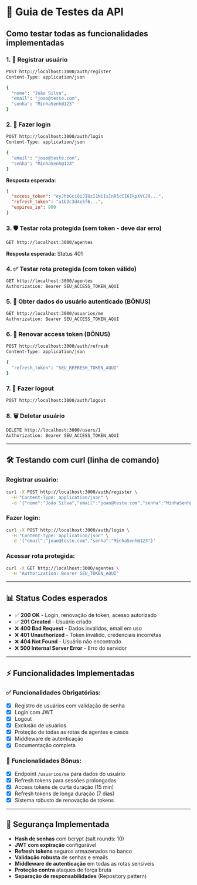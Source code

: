 # 🧪 Guia de Testes da API

## Como testar todas as funcionalidades implementadas

### 1. 📝 Registrar usuário
```bash
POST http://localhost:3000/auth/register
Content-Type: application/json

{
  "nome": "João Silva",
  "email": "joao@teste.com",
  "senha": "MinhaSenh@123"
}
```

### 2. 🔑 Fazer login
```bash
POST http://localhost:3000/auth/login
Content-Type: application/json

{
  "email": "joao@teste.com",
  "senha": "MinhaSenh@123"
}
```

**Resposta esperada:**
```json
{
  "access_token": "eyJhbGciOiJIUzI1NiIsInR5cCI6IkpXVCJ9...",
  "refresh_token": "a1b2c3d4e5f6...",
  "expires_in": 900
}
```

### 3. 🛡️ Testar rota protegida (sem token - deve dar erro)
```bash
GET http://localhost:3000/agentes
```

**Resposta esperada:** Status 401

### 4. ✅ Testar rota protegida (com token válido)
```bash
GET http://localhost:3000/agentes
Authorization: Bearer SEU_ACCESS_TOKEN_AQUI
```

### 5. 👤 Obter dados do usuário autenticado (BÔNUS)
```bash
GET http://localhost:3000/usuarios/me
Authorization: Bearer SEU_ACCESS_TOKEN_AQUI
```

### 6. 🔄 Renovar access token (BÔNUS)
```bash
POST http://localhost:3000/auth/refresh
Content-Type: application/json

{
  "refresh_token": "SEU_REFRESH_TOKEN_AQUI"
}
```

### 7. 🚪 Fazer logout
```bash
POST http://localhost:3000/auth/logout
```

### 8. 🗑️ Deletar usuário
```bash
DELETE http://localhost:3000/users/1
Authorization: Bearer SEU_ACCESS_TOKEN_AQUI
```

---

## 🛠️ Testando com curl (linha de comando)

### Registrar usuário:
```bash
curl -X POST http://localhost:3000/auth/register \
  -H "Content-Type: application/json" \
  -d '{"nome":"João Silva","email":"joao@teste.com","senha":"MinhaSenh@123"}'
```

### Fazer login:
```bash
curl -X POST http://localhost:3000/auth/login \
  -H "Content-Type: application/json" \
  -d '{"email":"joao@teste.com","senha":"MinhaSenh@123"}'
```

### Acessar rota protegida:
```bash
curl -X GET http://localhost:3000/agentes \
  -H "Authorization: Bearer SEU_TOKEN_AQUI"
```

---

## 📊 Status Codes esperados

- ✅ **200 OK** - Login, renovação de token, acesso autorizado
- ✅ **201 Created** - Usuário criado
- ❌ **400 Bad Request** - Dados inválidos, email em uso
- ❌ **401 Unauthorized** - Token inválido, credenciais incorretas
- ❌ **404 Not Found** - Usuário não encontrado
- ❌ **500 Internal Server Error** - Erro do servidor

---

## ⚡ Funcionalidades Implementadas

### ✅ **Funcionalidades Obrigatórias:**
- [x] Registro de usuários com validação de senha
- [x] Login com JWT
- [x] Logout
- [x] Exclusão de usuários
- [x] Proteção de todas as rotas de agentes e casos
- [x] Middleware de autenticação
- [x] Documentação completa

### 🌟 **Funcionalidades Bônus:**
- [x] Endpoint `/usuarios/me` para dados do usuário
- [x] Refresh tokens para sessões prolongadas
- [x] Access tokens de curta duração (15 min)
- [x] Refresh tokens de longa duração (7 dias)
- [x] Sistema robusto de renovação de tokens

---

## 🔐 Segurança Implementada

- **Hash de senhas** com bcrypt (salt rounds: 10)
- **JWT com expiração** configurável
- **Refresh tokens** seguros armazenados no banco
- **Validação robusta** de senhas e emails
- **Middleware de autenticação** em todas as rotas sensíveis
- **Proteção contra** ataques de força bruta
- **Separação de responsabilidades** (Repository pattern)

